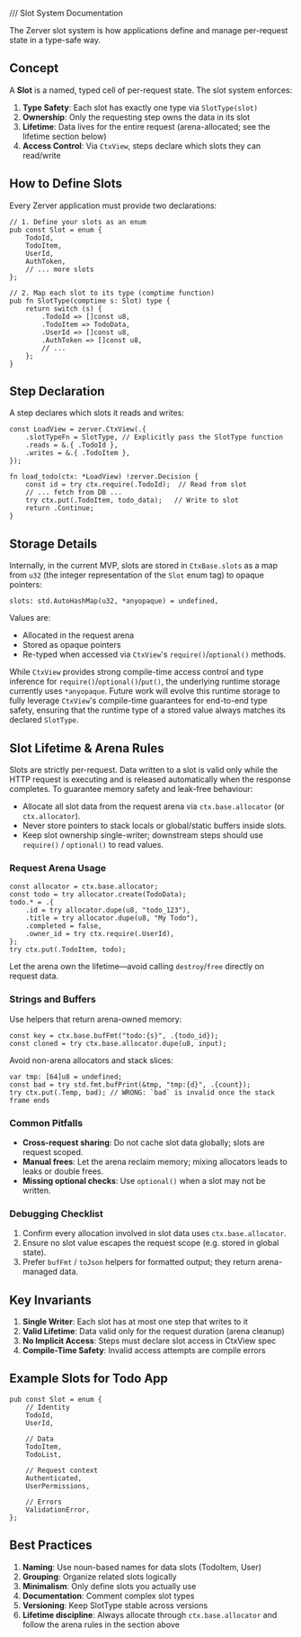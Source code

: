 /// Slot System Documentation

The Zerver slot system is how applications define and manage per-request state in a type-safe way.

## Concept

A **Slot** is a named, typed cell of per-request state. The slot system enforces:

1. **Type Safety**: Each slot has exactly one type via `SlotType(slot)`
2. **Ownership**: Only the requesting step owns the data in its slot
3. **Lifetime**: Data lives for the entire request (arena-allocated; see the lifetime section below)
4. **Access Control**: Via `CtxView`, steps declare which slots they can read/write

## How to Define Slots

Every Zerver application must provide two declarations:

```zig
// 1. Define your slots as an enum
pub const Slot = enum {
    TodoId,
    TodoItem,
    UserId,
    AuthToken,
    // ... more slots
};

// 2. Map each slot to its type (comptime function)
pub fn SlotType(comptime s: Slot) type {
    return switch (s) {
        .TodoId => []const u8,
        .TodoItem => TodoData,
        .UserId => []const u8,
        .AuthToken => []const u8,
        // ...
    };
}
```

## Step Declaration

A step declares which slots it reads and writes:

```zig
const LoadView = zerver.CtxView(.{
    .slotTypeFn = SlotType, // Explicitly pass the SlotType function
    .reads = &.{ .TodoId },
    .writes = &.{ .TodoItem },
});

fn load_todo(ctx: *LoadView) !zerver.Decision {
    const id = try ctx.require(.TodoId);  // Read from slot
    // ... fetch from DB ...
    try ctx.put(.TodoItem, todo_data);   // Write to slot
    return .Continue;
}
```

## Storage Details

Internally, in the current MVP, slots are stored in `CtxBase.slots` as a map from `u32` (the integer representation of the `Slot` enum tag) to opaque pointers:

```zig
slots: std.AutoHashMap(u32, *anyopaque) = undefined,
```

Values are:
- Allocated in the request arena
- Stored as opaque pointers
- Re-typed when accessed via `CtxView`'s `require()`/`optional()` methods.

While `CtxView` provides strong compile-time access control and type inference for `require()`/`optional()`/`put()`, the underlying runtime storage currently uses `*anyopaque`. Future work will evolve this runtime storage to fully leverage `CtxView`'s compile-time guarantees for end-to-end type safety, ensuring that the runtime type of a stored value always matches its declared `SlotType`.

## Slot Lifetime & Arena Rules

Slots are strictly per-request. Data written to a slot is valid only while the HTTP request is executing and is released automatically when the response completes. To guarantee memory safety and leak-free behaviour:

- Allocate all slot data from the request arena via `ctx.base.allocator` (or `ctx.allocator`).
- Never store pointers to stack locals or global/static buffers inside slots.
- Keep slot ownership single-writer; downstream steps should use `require()` / `optional()` to read values.

### Request Arena Usage

```zig
const allocator = ctx.base.allocator;
const todo = try allocator.create(TodoData);
todo.* = .{
    .id = try allocator.dupe(u8, "todo_123"),
    .title = try allocator.dupe(u8, "My Todo"),
    .completed = false,
    .owner_id = try ctx.require(.UserId),
};
try ctx.put(.TodoItem, todo);
```

Let the arena own the lifetime—avoid calling `destroy`/`free` directly on request data.

### Strings and Buffers

Use helpers that return arena-owned memory:

```zig
const key = ctx.base.bufFmt("todo:{s}", .{todo_id});
const cloned = try ctx.base.allocator.dupe(u8, input);
```

Avoid non-arena allocators and stack slices:

```zig
var tmp: [64]u8 = undefined;
const bad = try std.fmt.bufPrint(&tmp, "tmp:{d}", .{count});
try ctx.put(.Temp, bad); // WRONG: `bad` is invalid once the stack frame ends
```

### Common Pitfalls

- **Cross-request sharing**: Do not cache slot data globally; slots are request scoped.
- **Manual frees**: Let the arena reclaim memory; mixing allocators leads to leaks or double frees.
- **Missing optional checks**: Use `optional()` when a slot may not be written.

### Debugging Checklist

1. Confirm every allocation involved in slot data uses `ctx.base.allocator`.
2. Ensure no slot value escapes the request scope (e.g. stored in global state).
3. Prefer `bufFmt` / `toJson` helpers for formatted output; they return arena-managed data.

## Key Invariants

1. **Single Writer**: Each slot has at most one step that writes to it
2. **Valid Lifetime**: Data valid only for the request duration (arena cleanup)
3. **No Implicit Access**: Steps must declare slot access in CtxView spec
4. **Compile-Time Safety**: Invalid access attempts are compile errors

## Example Slots for Todo App

```zig
pub const Slot = enum {
    // Identity
    TodoId,
    UserId,

    // Data
    TodoItem,
    TodoList,

    // Request context
    Authenticated,
    UserPermissions,

    // Errors
    ValidationError,
};
```

## Best Practices

1. **Naming**: Use noun-based names for data slots (TodoItem, User)
2. **Grouping**: Organize related slots logically
3. **Minimalism**: Only define slots you actually use
4. **Documentation**: Comment complex slot types
5. **Versioning**: Keep SlotType stable across versions
6. **Lifetime discipline**: Always allocate through `ctx.base.allocator` and follow the arena rules in the section above